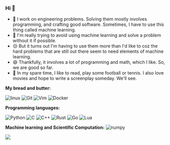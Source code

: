 ###  Hi 👋


- 🤖  I work on engineering problems. Solving them mostly involves programming, and crafting good software. 
Sometimes, I have to use this thing called machine learning.
- 💩  I'm really trying to avoid using machine learning and solve a problem without it if possible.
- 😒  But it turns out I'm having to use them more than I'd like to coz the hard problems that
are still out there seem to need elements of machine learning.
- 😄  Thankfully, it involves a lot of programming and math, which I like.
So, we are good so far.
- 👻  In my spare time, I like to read, play some football or tennis. I also love movies and hope to write a screenplay someday. We'll see.


**My bread and butter:**

![linux](https://img.shields.io/badge/-linux-170c3d?style=flat-square&logo=linux)
![Git](https://img.shields.io/badge/-Git-grey?style=flat-square&logo=Git)
![Vim](https://img.shields.io/badge/-Vim-245416?style=flat-square&logo=Vim)
![Docker](https://img.shields.io/badge/-Docker-163e94?style=flat-square&logo=Docker)

**Programming languages:**

![Python](https://img.shields.io/badge/-python-735f10?style=flat-square&logo=python)
![C](https://img.shields.io/badge/-C-0d1e75?style=flat-square&logo=C)
![C++](https://img.shields.io/badge/-C++-00599C?style=flat-square&logo=c++)
![Rust](https://img.shields.io/badge/-Rust-a83d0f?style=flat-square&logo=rust)
![Go](https://img.shields.io/badge/-Go-0f046b?style=flat-square&logo=go)
![Lua](https://img.shields.io/badge/-lua-0f046b?style=flat-square&logo=lua)

**Machine learning and Scientific Computation:**
![numpy](https://img.shields.io/badge/-NumPy-031a07?style=flat-square&logo=numpy)


<img align="left" src="https://github-readme-stats.vercel.app/api?username=amrit110&show_icons=true&hide_border=true">
